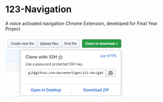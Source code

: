 # 123-Navigation
A voice activated navigation Chrome Extension, developed for Final Year Project

<img src="images/readme/download.PNG">
